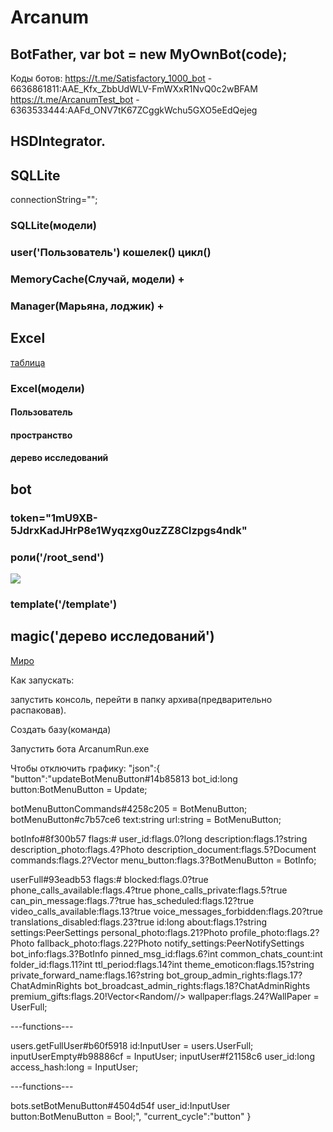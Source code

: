 # Arcanum
## BotFather, var bot = new MyOwnBot(code);
Коды ботов:
https://t.me/Satisfactory_1000_bot - 6636861811:AAE_Kfx_ZbbUdWLV-FmWXxR1NvQ0c2wBFAM 
https://t.me/ArcanumTest_bot - 6363533444:AAFd_ONV7tK67ZCggkWchu5GXO5eEdQejeg
## HSDIntegrator.

## SQLLite
connectionString="";
### SQLLite(модели)
### user('Пользователь')     кошелек()     цикл()
### MemoryCache(Случай, модели) +
### Manager(Марьяна, лоджик) +
## Excel
<a href="https://docs.google.com/spreadsheets/d/1mU9XB-5JdrxKadJHrP8e1Wyqzxg0uzZZ8Clzpgs4ndk/edit#gid=0">таблица</a>
### Excel(модели)
#### Пользователь
#### пространство
#### дерево исследований

## bot
### token="1mU9XB-5JdrxKadJHrP8e1Wyqzxg0uzZZ8Clzpgs4ndk"
### роли('/root_send')
 <img src="https://github.com/ranvas/Arcanum/assets/6121112/19df0072-2077-46d9-8477-1a5a5426ec9c"/>
 
### template('/template')

## magic('дерево исследований')
    
<a href="https://miro.com/app/board/uXjVMBpnZvk=/?share_link_id=755466250786">Миро</a>

   <p>Как запускать:</p>
   
   <p>запустить консоль, перейти в папку архива(предварительно распаковав).</p>
   <p>Создать базу(команда) </p>
   <p>Запустить бота ArcanumRun.exe</p>
Чтобы отключить графику:
"json":{
"button":"updateBotMenuButton#14b85813 bot_id:long button:BotMenuButton = Update;

botMenuButtonCommands#4258c205 = BotMenuButton;
botMenuButton#c7b57ce6 text:string url:string = BotMenuButton;

botInfo#8f300b57 flags:# user_id:flags.0?long description:flags.1?string description_photo:flags.4?Photo description_document:flags.5?Document commands:flags.2?Vector<BotCommand> menu_button:flags.3?BotMenuButton = BotInfo;

userFull#93eadb53 flags:# blocked:flags.0?true phone_calls_available:flags.4?true phone_calls_private:flags.5?true can_pin_message:flags.7?true has_scheduled:flags.12?true video_calls_available:flags.13?true voice_messages_forbidden:flags.20?true translations_disabled:flags.23?true id:long about:flags.1?string settings:PeerSettings personal_photo:flags.21?Photo profile_photo:flags.2?Photo fallback_photo:flags.22?Photo notify_settings:PeerNotifySettings bot_info:flags.3?BotInfo pinned_msg_id:flags.6?int common_chats_count:int folder_id:flags.11?int ttl_period:flags.14?int theme_emoticon:flags.15?string private_forward_name:flags.16?string bot_group_admin_rights:flags.17?ChatAdminRights bot_broadcast_admin_rights:flags.18?ChatAdminRights premium_gifts:flags.20!Vector<PremiumGiftOption><Random//> wallpaper:flags.24?WallPaper = UserFull;

---functions---

users.getFullUser#b60f5918 id:InputUser = users.UserFull;
inputUserEmpty#b98886cf = InputUser;
inputUser#f21158c6 user_id:long access_hash:long = InputUser;

---functions---

bots.setBotMenuButton#4504d54f user_id:InputUser button:BotMenuButton = Bool;",
      "current_cycle":"button"
   }
